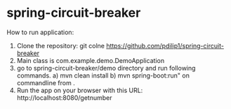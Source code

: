 # spring-circuit-breaker

How to run application:
1) Clone the repository: git colne https://github.com/pdilip1/spring-circuit-breaker
2) Main class is com.example.demo.DemoApplication
3) go to spring-circuit-breaker/demo directory and run following commands. 
 a) mvn clean install
 b) mvn spring-boot:run" on commandline from .
4) Run the app on your browser with this URL: http://localhost:8080/getnumber

